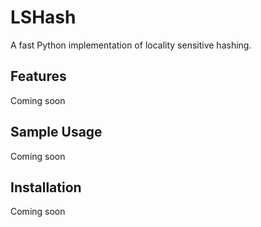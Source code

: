 LSHash
======

A fast Python implementation of locality sensitive hashing.

Features
---
Coming soon

Sample Usage
---
Coming soon

Installation
---
Coming soon
